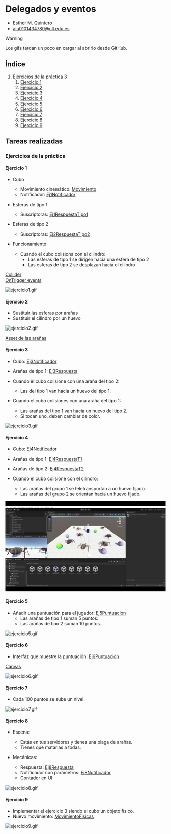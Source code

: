 # Delegados y eventos
* Esther M. Quintero
* alu0101434780@ull.edu.es

> [!WARNING]  
> Los gifs tardan un poco en cargar al abrirlo desde GitHub.

## Índice <div id='indice'/>

1. [Ejercicios de la práctica 3](#practica)
    1. [Ejercicio 1](#uno)
    2. [Ejercicio 2](#dos)
    3. [Ejercicio 3](#tres)
    4. [Ejercicio 4](#cuatro)
    5. [Ejercicio 5](#cinco)
    6. [Ejercicio 6](#seis)
    7. [Ejercicio 7](#siete)
    8. [Ejercicio 8](#ocho)
    9. [Ejercicio 9](#nueve)

## Tareas realizadas

### Ejercicios de la práctica <div id='practica'/>

#### Ejercicio 1 <div id='uno'/>

* Cubo 
  * Movimiento cinemático: [Movimiento](./Scripts/Movimiento.cs)
  * Notificador: [Ej1Notificador](./Scripts/Ej1Notificador.cs)
* Esferas de tipo 1
  * Suscriptoras: [Ej1RespuestaTipo1](./Scripts/Ej1RespuestaTipo1.cs)
* Esferas de tipo 2
  * Suscriptoras: [Ej2RespuestaTipo2](./Scripts/Ej2RespuestaTipo2.cs)

* Funcionamiento:
  * Cuando el cubo colisiona con el cilindro:
    * Las esferas de tipo 1 se dirigen hacia una esfera de tipo 2
    * Las esferas de tipo 2 se desplazan hacia el cilindro

[Collider](https://docs.unity3d.com/ScriptReference/Collider.html)    
[OnTrigger events](https://docs.unity3d.com/Manual/collider-interactions-ontrigger.html)

![ejercicio1.gif](./Gifs/ejercicio1.gif)   

#### Ejercicio 2 <div id='dos'/>

* Sustituir las esferas por arañas
* Sustituir el cilindro por un huevo

![ejercicio2.gif](./Gifs/ejercicio2.gif) 

[Asset de las arañas](https://assetstore.unity.com/packages/3d/characters/creatures/fuga-spiders-with-destructible-eggs-and-mummy-151921)

#### Ejercicio 3 <div id='tres'/>

* Cubo: [Ej3Notificador](./Scripts/Ej3Notificador.cs)
* Arañas de tipo 1: [Ej3Respuesta](./Scripts/Ej3Respuesta.cs)

* Cuando el cubo colisione con una araña del tipo 2:
  * Las del tipo 1 van hacia un huevo del tipo 1.
* Cuando el cubo colisiones con una araña del tipo 1:
  * Las arañas del tipo 1 van hacia un huevo del tipo 2.
  * Si tocan uno, deben cambiar de color.

![ejercicio3.gif](./Gifs/ejercicio3.gif)   

#### Ejercicio 4 <div id='cuatro'/>

* Cubo: [Ej4Notificador](./Scripts/Ej4Notificador.cs)
* Arañas de tipo 1: [Ej4RespuestaT1](./Scripts/Ej4RespuestaT1.cs)
* Arañas de tipo 2: [Ej4RespuestaT2](./Scripts/Ej4RespuestaT2.cs)

* Cuando el cubo colisione con el cilindro:
  * Las arañas del grupo 1 se teletransportan a un huevo fijado.
  * Las arañas del grupo 2 se orientan hacia un huevo fijado.

![ejercicio4.gif](./Gifs/ejercicio4.gif)   

#### Ejercicio 5 <div id='cinco'/>

* Añadir una puntuación para el jugador: [Ej5Puntuacion](./Scripts/Ej5Puntuacion.cs)
  * Las arañas de tipo 1 suman 5 puntos.
  * Las arañas de tipo 2 suman 10 puntos.

![ejercicio5.gif](./Gifs/ejercicio5.gif)   

#### Ejercicio 6 <div id='seis'/>

* Interfaz que muestre la puntuación: [Ej6Puntuacion](./Scripts/Ej6Puntuacion.cs)

[Canvas](https://docs.unity3d.com/ScriptReference/Canvas.html)

![ejercicio6.gif](./Gifs/ejercicio6.gif)   

#### Ejercicio 7 <div id='siete'/>

* Cada 100 puntos se sube un nivel.

![ejercicio7.gif](./Gifs/ejercicio7.gif)   

#### Ejercicio 8 <div id='ocho'/>

* Escena:
  * Estás en tus servidores y tienes una plaga de arañas.
  * Tienes que matarlas a todas.

* Mecánicas:
  * Respuesta: [Ej8Respuesta](./Scripts/Ej8Respuesta.cs)
  * Notificador con parámetros: [Ej8Notificador](./Scripts/Ej8Notificador.cs)
  * Contador en UI

![ejercicio8.gif](./Gifs/ejercicio8.gif)   

#### Ejercicio 9 <div id='nueve'/>

* Implementar el ejercicio 3 siendo el cubo un objeto físico.
* Nuevo movimiento: [MovimientoFisicas](./Scripts/MovimientoFisicas.cs)

![ejercicio9.gif](./Gifs/ejercicio9.gif)   


